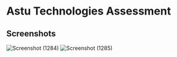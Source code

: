 # Astu Technologies Assessment

## Screenshots


![Screenshot (1284)](https://user-images.githubusercontent.com/56087847/226607677-6ce73ea1-3b3b-4831-bee2-e02524f1cf5f.png)
![Screenshot (1285)](https://user-images.githubusercontent.com/56087847/226607693-37ed85ab-6c3c-49e3-a080-4885d22f660c.png)
